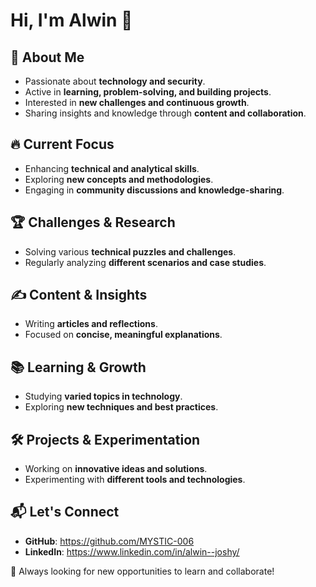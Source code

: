 # Hi, I'm Alwin 👋

## 🚀 About Me
- Passionate about **technology and security**.
- Active in **learning, problem-solving, and building projects**.
- Interested in **new challenges and continuous growth**.
- Sharing insights and knowledge through **content and collaboration**.

## 🔥 Current Focus
- Enhancing **technical and analytical skills**.
- Exploring **new concepts and methodologies**.
- Engaging in **community discussions and knowledge-sharing**.

## 🏆 Challenges & Research
- Solving various **technical puzzles and challenges**.
- Regularly analyzing **different scenarios and case studies**.

## ✍️ Content & Insights
- Writing **articles and reflections**.
- Focused on **concise, meaningful explanations**.

## 📚 Learning & Growth
- Studying **varied topics in technology**.
- Exploring **new techniques and best practices**.

## 🛠️ Projects & Experimentation
- Working on **innovative ideas and solutions**.
- Experimenting with **different tools and technologies**.

## 📬 Let's Connect
- **GitHub**: https://github.com/MYSTIC-006
- **LinkedIn**: https://www.linkedin.com/in/alwin--joshy/

🚀 Always looking for new opportunities to learn and collaborate!




 
 

 


